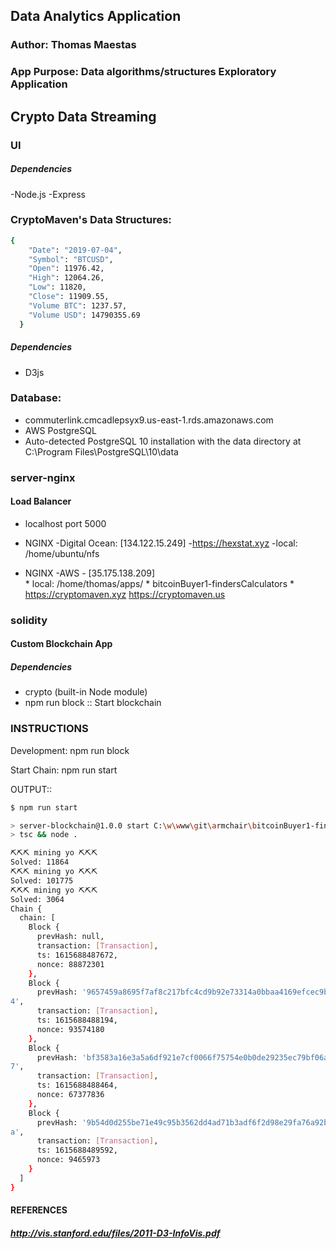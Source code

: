 ## Data Analytics Application
### Author: Thomas Maestas
### App Purpose: Data algorithms/structures Exploratory Application

## Crypto Data Streaming

### UI
##### Dependencies
-Node.js 
-Express

### CryptoMaven's Data Structures: 
```sh
{
    "Date": "2019-07-04",
    "Symbol": "BTCUSD",
    "Open": 11976.42,
    "High": 12064.26,
    "Low": 11820,
    "Close": 11909.55,
    "Volume BTC": 1237.57,
    "Volume USD": 14790355.69
  }
``` 
##### Dependencies
* D3js

### Database: 
* commuterlink.cmcadlepsyx9.us-east-1.rds.amazonaws.com
* AWS PostgreSQL 
* Auto-detected PostgreSQL 10 installation with the data directory at C:\Program Files\PostgreSQL\10\data

###  server-nginx
#### Load Balancer 
* localhost port 5000
* NGINX -Digital Ocean:  [134.122.15.249] 
          -https://hexstat.xyz
          -local: /home/ubuntu/nfs

* NGINX -AWS - [35.175.138.209]  
          * local: /home/thomas/apps/
          * bitcoinBuyer1-findersCalculators
          * https://cryptomaven.xyz https://cryptomaven.us


### solidity 
#### Custom Blockchain App
##### Dependencies
* crypto (built-in Node module)
* npm run block :: Start blockchain

### INSTRUCTIONS
Development: npm run block

Start Chain: npm run start 

OUTPUT::
```sh
$ npm run start

> server-blockchain@1.0.0 start C:\w\www\git\armchair\bitcoinBuyer1-findersCalculators\server-blockchain
> tsc && node .

⛏️⛏️⛏️ mining yo ⛏️⛏️⛏️
Solved: 11864
⛏️⛏️⛏️ mining yo ⛏️⛏️⛏️
Solved: 101775
⛏️⛏️⛏️ mining yo ⛏️⛏️⛏️
Solved: 3064
Chain {
  chain: [
    Block {
      prevHash: null,
      transaction: [Transaction],
      ts: 1615688487672,
      nonce: 88872301
    },
    Block {
      prevHash: '9657459a8695f7af8c217bfc4cd9b92e73314a0bbaa4169efcec9bc8d05ef00
4',
      transaction: [Transaction],
      ts: 1615688488194,
      nonce: 93574180
    },
    Block {
      prevHash: 'bf3583a16e3a5a6df921e7cf0066f75754e0b0de29235ec79bf06a6b9fc4d64
7',
      transaction: [Transaction],
      ts: 1615688488464,
      nonce: 67377836
    },
    Block {
      prevHash: '9b54d0d255be71e49c95b3562dd4ad71b3adf6f2d98e29fa76a92b42a6aa0f4
a',
      transaction: [Transaction],
      ts: 1615688489592,
      nonce: 9465973
    }
  ]
}

```
#### REFERENCES
##### http://vis.stanford.edu/files/2011-D3-InfoVis.pdf